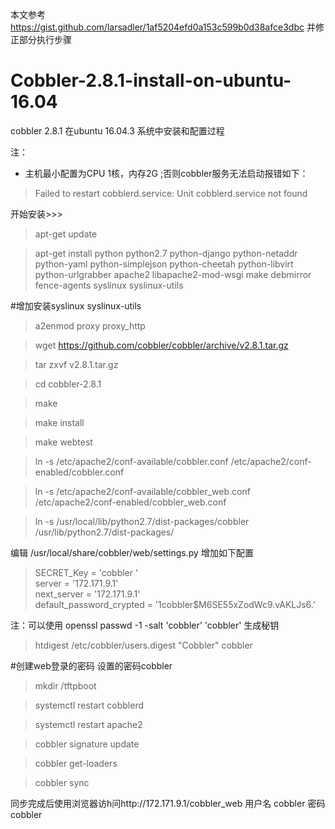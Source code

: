 
本文参考 https://gist.github.com/larsadler/1af5204efd0a153c599b0d38afce3dbc 
并修正部分执行步骤
# Cobbler-2.8.1-install-on-ubuntu-16.04
cobbler 2.8.1 在ubuntu 16.04.3 系统中安装和配置过程

注：
* 主机最小配置为CPU 1核，内存2G ;否则cobbler服务无法启动报错如下：



 > Failed to restart cobblerd.service: Unit cobblerd.service not found
 
开始安装>>>


> apt-get update

> apt-get install python python2.7 python-django python-netaddr python-yaml python-simplejson python-cheetah python-libvirt python-urlgrabber apache2 libapache2-mod-wsgi make debmirror fence-agents syslinux syslinux-utils


#增加安装syslinux syslinux-utils

> a2enmod proxy proxy_http 

> wget https://github.com/cobbler/cobbler/archive/v2.8.1.tar.gz

> tar zxvf v2.8.1.tar.gz

> cd cobbler-2.8.1

> make

> make install

> make webtest

> ln -s /etc/apache2/conf-available/cobbler.conf /etc/apache2/conf-enabled/cobbler.conf
 
> ln -s /etc/apache2/conf-available/cobbler_web.conf /etc/apache2/conf-enabled/cobbler_web.conf 

> ln -s /usr/local/lib/python2.7/dist-packages/cobbler /usr/lib/python2.7/dist-packages/ 

编辑 /usr/local/share/cobbler/web/settings.py 增加如下配置

> SECRET_Key = 'cobbler '        
> server = '172.171.9.1'       
> next_server = '172.171.9.1'   
> default_password_crypted = '$1$cobbler$M6SE55xZodWc9.vAKLJs6.'

注：可以使用 openssl passwd -1 -salt 'cobbler' 'cobbler' 生成秘钥


> htdigest /etc/cobbler/users.digest "Cobbler" cobbler  

#创建web登录的密码 设置的密码cobbler


> mkdir /tftpboot

> systemctl restart cobblerd

> systemctl restart apache2

> cobbler signature update

> cobbler get-loaders

> cobbler sync

同步完成后使用浏览器访h问http://172.171.9.1/cobbler_web 用户名 cobbler 密码 cobbler
